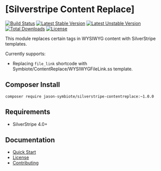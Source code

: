 # [Silverstripe Content Replace]

[![Build Status](https://api.travis-ci.org/jason-symbiote/silverstripe-contentreplace.svg?branch=master)](https://travis-ci.org/jason-symbiote/silverstripe-contentreplace)
[![Latest Stable Version](https://poser.pugx.org/jason-symbiote/silverstripe-contentreplace/version.svg)](https://github.com/jason-symbiote/silverstripe-contentreplace/releases)
[![Latest Unstable Version](https://poser.pugx.org/jason-symbiote/silverstripe-contentreplace/v/unstable.svg)](https://packagist.org/packages/jason-symbiote/silverstripe-contentreplace)
[![Total Downloads](https://poser.pugx.org/jason-symbiote/silverstripe-contentreplace/downloads.svg)](https://packagist.org/packages/jason-symbiote/silverstripe-contentreplace)
[![License](https://poser.pugx.org/jason-symbiote/silverstripe-contentreplace/license.svg)](https://github.com/jason-symbiote/silverstripe-contentreplace/blob/master/LICENSE.md)

This module replaces certain tags in WYSIWYG content with SilverStripe templates.

Currently supports:

* Replacing `file_link` shortcode with Symbiote/ContentReplace/WYSIWYGFileLink.ss template.

## Composer Install

```
composer require jason-symbiote/silverstripe-contentreplace:~1.0.0
```

## Requirements

* SilverStripe 4.0+

## Documentation

* [Quick Start](docs/en/quick-start.md)
* [License](LICENSE.md)
* [Contributing](CONTRIBUTING.md)